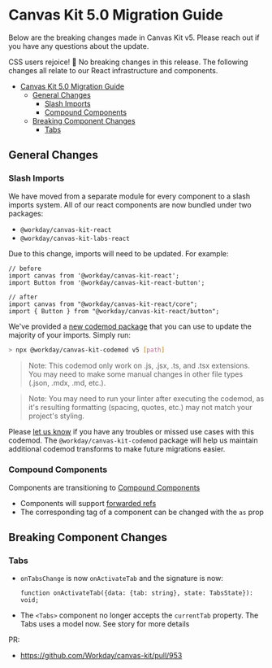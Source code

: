 # Canvas Kit 5.0 Migration Guide

Below are the breaking changes made in Canvas Kit v5. Please reach out if you have any questions
about the update.

CSS users rejoice! :tada: No breaking changes in this release. The following changes all relate to
our React infrastructure and components.

- [Canvas Kit 5.0 Migration Guide](#canvas-kit-50-migration-guide)
  - [General Changes](#general-changes)
    - [Slash Imports](#slash-imports)
    - [Compound Components](#compound-components)
  - [Breaking Component Changes](#breaking-component-changes)
    - [Tabs](#tabs)

## General Changes

### Slash Imports

We have moved from a separate module for every component to a slash imports system. All of our react components are now bundled under two packages:
- `@workday/canvas-kit-react`
- `@workday/canvas-kit-labs-react`

Due to this change, imports will need to be updated. For example:
```tsx
// before
import canvas from '@workday/canvas-kit-react';
import Button from '@workday/canvas-kit-react-button';

// after
import canvas from "@workday/canvas-kit-react/core";
import { Button } from "@workday/canvas-kit-react/button";
```

We've provided a [new codemod package](./modules/codemod) that you can use to update the majority of your imports. Simply run:

```sh
> npx @workday/canvas-kit-codemod v5 [path]
```
> Note: This codemod only work on .js, .jsx, .ts, and .tsx extensions. You may need to make some manual changes in other file types (.json, .mdx, .md, etc.).

> Note: You may need to run your linter after executing the codemod, as it's resulting formatting (spacing, quotes, etc.) may not match your project's styling.

Please [let us know](https://github.com/Workday/canvas-kit/issues/new?labels=bug&template=bug.md) if you have any troubles or missed use cases with this codemod. The `@workday/canvas-kit-codemod` package will help us maintain additional codemod transforms to make future migrations easier.

### Compound Components

Components are transitioning to [Compound Components](./COMPOUND_COMPONENTS.md)
- Components will support [forwarded refs](https://reactjs.org/docs/forwarding-refs.html)
- The corresponding tag of a component can be changed with the `as` prop

## Breaking Component Changes

### Tabs

- `onTabsChange` is now `onActivateTab` and the signature is now:
  ```tsx
  function onActivateTab({data: {tab: string}, state: TabsState}): void;
  ```
- The `<Tabs>` component no longer accepts the `currentTab` property. The Tabs uses a model now. See
  story for more details

PR:

- https://github.com/Workday/canvas-kit/pull/953
